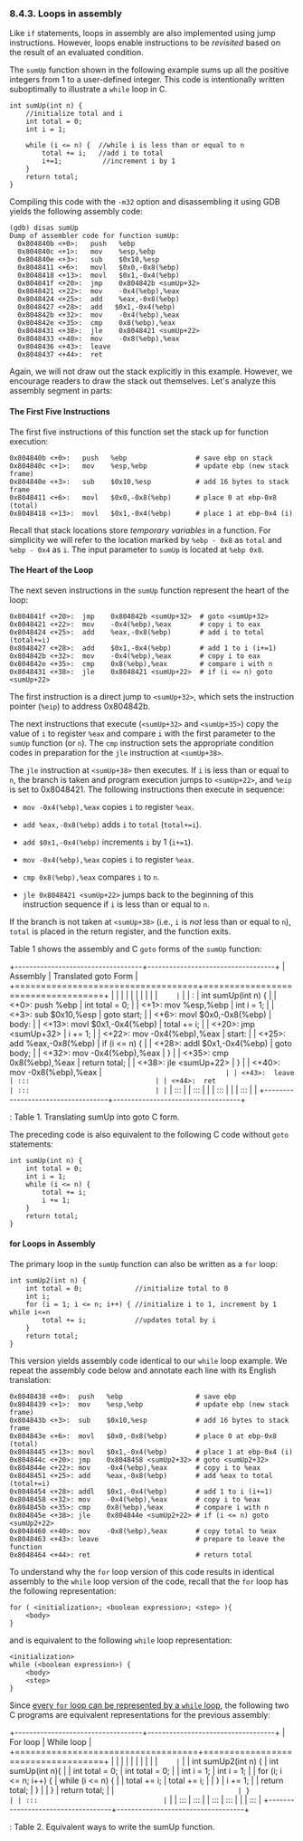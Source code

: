 

 

































### 8.4.3. Loops in assembly 

Like `if` statements, loops in assembly are also implemented using jump
instructions. However, loops enable instructions to be *revisited* based
on the result of an evaluated condition.


The `sumUp` function shown in the following example sums up all the
positive integers from 1 to a user-defined integer. This code is
intentionally written suboptimally to illustrate a `while` loop in C.




```
int sumUp(int n) {
    //initialize total and i
    int total = 0;
    int i = 1;

    while (i <= n) {  //while i is less than or equal to n
        total += i;   //add i to total
        i+=1;          //increment i by 1
    }
    return total;
}
```


Compiling this code with the `-m32` option and disassembling it using
GDB yields the following assembly code:




    (gdb) disas sumUp
    Dump of assembler code for function sumUp:
      0x804840b <+0>:   push   %ebp
      0x804840c <+1>:   mov    %esp,%ebp
      0x804840e <+3>:   sub    $0x10,%esp
      0x8048411 <+6>:   movl   $0x0,-0x8(%ebp)
      0x8048418 <+13>:  movl   $0x1,-0x4(%ebp)
      0x804841f <+20>:  jmp    0x804842b <sumUp+32>
      0x8048421 <+22>:  mov    -0x4(%ebp),%eax
      0x8048424 <+25>:  add    %eax,-0x8(%ebp)
      0x8048427 <+28>:  add   $0x1,-0x4(%ebp)
      0x804842b <+32>:  mov    -0x4(%ebp),%eax
      0x804842e <+35>:  cmp    0x8(%ebp),%eax
      0x8048431 <+38>:  jle    0x8048421 <sumUp+22>
      0x8048433 <+40>:  mov    -0x8(%ebp),%eax
      0x8048436 <+43>:  leave
      0x8048437 <+44>:  ret


Again, we will not draw out the stack explicitly in this example.
However, we encourage readers to draw the stack out themselves. Let's
analyze this assembly segment in parts:



#### The First Five Instructions 

The first five instructions of this function set the stack up for
function execution:




    0x804840b <+0>:   push   %ebp                 # save ebp on stack
    0x804840c <+1>:   mov    %esp,%ebp            # update ebp (new stack frame)
    0x804840e <+3>:   sub    $0x10,%esp           # add 16 bytes to stack frame
    0x8048411 <+6>:   movl   $0x0,-0x8(%ebp)      # place 0 at ebp-0x8 (total)
    0x8048418 <+13>:  movl   $0x1,-0x4(%ebp)      # place 1 at ebp-0x4 (i)


Recall that stack locations store *temporary variables* in a function.
For simplicity we will refer to the location marked by `%ebp - 0x8` as
`total` and `%ebp - 0x4` as `i`. The input parameter to `sumUp` is
located at `%ebp 0x8`.



#### The Heart of the Loop 

The next seven instructions in the `sumUp` function represent the heart
of the loop:




    0x804841f <+20>:  jmp    0x804842b <sumUp+32>  # goto <sumUp+32>
    0x8048421 <+22>:  mov    -0x4(%ebp),%eax       # copy i to eax
    0x8048424 <+25>:  add    %eax,-0x8(%ebp)       # add i to total (total+=i)
    0x8048427 <+28>:  add    $0x1,-0x4(%ebp)       # add 1 to i (i+=1)
    0x804842b <+32>:  mov    -0x4(%ebp),%eax       # copy i to eax
    0x804842e <+35>:  cmp    0x8(%ebp),%eax        # compare i with n
    0x8048431 <+38>:  jle    0x8048421 <sumUp+22>  # if (i <= n) goto <sumUp+22>


The first instruction is a direct jump to `<sumUp+32>`, which sets the
instruction pointer (`%eip`) to address 0x804842b.


The next instructions that execute (`<sumUp+32>` and `<sumUp+35>`) copy
the value of `i` to register `%eax` and compare `i` with the first
parameter to the `sumUp` function (or `n`). The `cmp` instruction sets
the appropriate condition codes in preparation for the `jle` instruction
at `<sumUp+38>`.


The `jle` instruction at `<sumUp+38>` then executes. If `i` is less than
or equal to `n`, the branch is taken and program execution jumps to
`<sumUp+22>`, and `%eip` is set to 0x8048421. The following instructions
then execute in sequence:



-   `mov -0x4(%ebp),%eax` copies `i` to register `%eax`.

-   `add %eax,-0x8(%ebp)` adds `i` to `total` (`total+=i`).

-   `add $0x1,-0x4(%ebp)` increments `i` by 1 (`i+=1`).

-   `mov -0x4(%ebp),%eax` copies `i` to register `%eax`.

-   `cmp 0x8(%ebp),%eax` compares `i` to `n`.

-   `jle 0x8048421 <sumUp+22>` jumps back to the beginning of this
    instruction sequence if `i` is less than or equal to `n`.


If the branch is not taken at `<sumUp+38>` (i.e., `i` is *not* less than
or equal to `n`), `total` is placed in the return register, and the
function exits.


Table 1 shows the assembly and C `goto` forms of the
`sumUp` function:


+-----------------------------------+-----------------------------------+
| Assembly                          | Translated goto Form              |
+===================================+===================================+
|                        |                        |
|                   |                   |
|                        |                        |
| ```     | ```     |
| <sumUp>:                          | int sumUp(int n) {                |
| <+0>:   push   %ebp               |     int total = 0;                |
| <+1>:   mov    %esp,%ebp          |     int i = 1;                    |
| <+3>:   sub    $0x10,%esp         |     goto start;                   |
| <+6>:   movl   $0x0,-0x8(%ebp)    | body:                             |
| <+13>:  movl   $0x1,-0x4(%ebp)    |     total += i;                   |
| <+20>:  jmp    <sumUp+32>         |     i += 1;                       |
| <+22>:  mov    -0x4(%ebp),%eax    | start:                            |
| <+25>:  add    %eax,-0x8(%ebp)    |     if (i <= n) {                 |
| <+28>:  addl   $0x1,-0x4(%ebp)    |         goto body;                |
| <+32>:  mov    -0x4(%ebp),%eax    |     }                             |
| <+35>:  cmp    0x8(%ebp),%eax     |     return total;                 |
| <+38>:  jle    <sumUp+22>         | }                                 |
| <+40>:  mov    -0x8(%ebp),%eax    | ```                               |
| <+43>:  leave                     | :::                               |
| <+44>:  ret                       | :::                               |
| ```                               | :::                               |
| :::                               |                                   |
| :::                               |                                   |
| :::                               |                                   |
+-----------------------------------+-----------------------------------+

: Table 1. Translating sumUp into goto C form.

The preceding code is also equivalent to the following C code without
`goto` statements:




```
int sumUp(int n) {
    int total = 0;
    int i = 1;
    while (i <= n) {
        total += i;
        i += 1;
    }
    return total;
}
```



#### for Loops in Assembly 

The primary loop in the `sumUp` function can also be written as a `for`
loop:




```
int sumUp2(int n) {
    int total = 0;             //initialize total to 0
    int i;
    for (i = 1; i <= n; i++) { //initialize i to 1, increment by 1 while i<=n
        total += i;            //updates total by i
    }
    return total;
}
```


This version yields assembly code identical to our `while` loop example.
We repeat the assembly code below and annotate each line with its
English translation:




    0x8048438 <+0>:  push   %ebp                  # save ebp
    0x8048439 <+1>:  mov    %esp,%ebp             # update ebp (new stack frame)
    0x804843b <+3>:  sub    $0x10,%esp            # add 16 bytes to stack frame
    0x804843e <+6>:  movl   $0x0,-0x8(%ebp)       # place 0 at ebp-0x8 (total)
    0x8048445 <+13>: movl   $0x1,-0x4(%ebp)       # place 1 at ebp-0x4 (i)
    0x804844c <+20>: jmp    0x8048458 <sumUp2+32> # goto <sumUp2+32>
    0x804844e <+22>: mov    -0x4(%ebp),%eax       # copy i to %eax
    0x8048451 <+25>: add    %eax,-0x8(%ebp)       # add %eax to total (total+=i)
    0x8048454 <+28>: addl   $0x1,-0x4(%ebp)       # add 1 to i (i+=1)
    0x8048458 <+32>: mov    -0x4(%ebp),%eax       # copy i to %eax
    0x804845b <+35>: cmp    0x8(%ebp),%eax        # compare i with n
    0x804845e <+38>: jle    0x804844e <sumUp2+22> # if (i <= n) goto <sumUp2+22>
    0x8048460 <+40>: mov    -0x8(%ebp),%eax       # copy total to %eax
    0x8048463 <+43>: leave                        # prepare to leave the function
    0x8048464 <+44>: ret                          # return total


To understand why the `for` loop version of this code results in
identical assembly to the `while` loop version of the code, recall that
the `for` loop has the following representation:




```
for ( <initialization>; <boolean expression>; <step> ){
    <body>
}
```


and is equivalent to the following `while` loop representation:




```
<initialization>
while (<boolean expression>) {
    <body>
    <step>
}
```


Since [every `for` loop can be represented by a `while`
loop](../C1-C_intro/conditionals.html#_for_loops), the following
two C programs are equivalent representations for the previous assembly:


+-----------------------------------+-----------------------------------+
| For loop                          | While loop                        |
+===================================+===================================+
|                        |                        |
|                   |                   |
|                        |                        |
| ```     | ```     |
| int sumUp2(int n) {               | int sumUp(int n){                 |
|     int total = 0;                |     int total = 0;                |
|     int i = 1;                    |     int i = 1;                    |
|     for (i; i <= n; i++) {        |     while (i <= n) {              |
|         total += i;               |         total += i;               |
|     }                             |         i += 1;                   |
|     return total;                 |     }                             |
| }                                 |     return total;                 |
| ```                               | }                                 |
| :::                               | ```                               |
| :::                               | :::                               |
| :::                               | :::                               |
|                                   | :::                               |
+-----------------------------------+-----------------------------------+

: Table 2. Equivalent ways to write the sumUp function.





